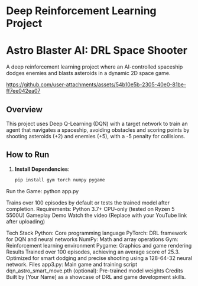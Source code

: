 # Deep Reinforcement Learning Project
# Astro Blaster AI: DRL Space Shooter

A deep reinforcement learning project where an AI-controlled spaceship dodges enemies and blasts asteroids in a dynamic 2D space game.



https://github.com/user-attachments/assets/54b10e5b-2305-40e0-81be-ff7ee042ea07



## Overview



This project uses Deep Q-Learning (DQN) with a target network to train an agent that navigates a spaceship, avoiding obstacles and scoring points by shooting asteroids (+2) and enemies (+5), with a -5 penalty for collisions.

## How to Run
1. **Install Dependencies**:
   ```bash
   pip install gym torch numpy pygame
Run the Game:
python app.py

Trains over 100 episodes by default or tests the trained model after completion.
Requirements:
Python 3.7+
CPU-only (tested on Ryzen 5 5500U)
Gameplay Demo
Watch the video (Replace with your YouTube link after uploading)

Tech Stack
Python: Core programming language
PyTorch: DRL framework for DQN and neural networks
NumPy: Math and array operations
Gym: Reinforcement learning environment
Pygame: Graphics and game rendering
Results
Trained over 100 episodes, achieving an average score of 25.3.
Optimized for smart dodging and precise shooting using a 128-64-32 neural network.
Files
app3.py: Main game and training script
dqn_astro_smart_move.pth (optional): Pre-trained model weights
Credits
Built by [Your Name] as a showcase of DRL and game development skills.


